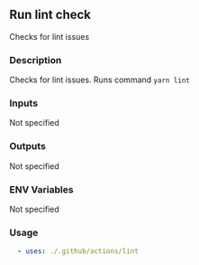 ## Run lint check

Checks for lint issues

### Description

Checks for lint issues. Runs command `yarn lint`

### Inputs

Not specified

### Outputs

Not specified

### ENV Variables

Not specified

### Usage

```yaml
  - uses: ./.github/actions/lint
```
